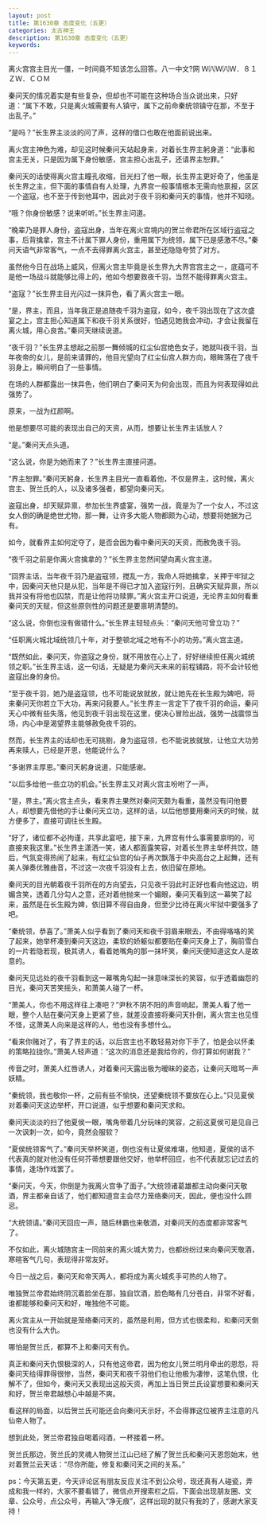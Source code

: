 ```yaml
---
layout: post
title: 第1630章 态度变化（五更）
categories: 太古神王
description: 第1630章 态度变化（五更）
keywords:
---
```


离火宫宫主目光一僵，一时间竟不知该怎么回答。八一中文?网  Ｗ㈧Ｗ㈧Ｗ．８１ＺＷ．ＣＯＭ

秦问天的情况着实是有些复杂，但却也不可能在这种场合当众说出来，只好道：“属下不敢，只是离火城需要有人镇守，属下之前命秦统领镇守在那，不至于出乱子。”

“是吗？”长生界主淡淡的问了声，这样的借口也敢在他面前说出来。

离火宫主神色为难，却见这时候秦问天站起身来，对着长生界主躬身道：“此事和宫主无关，只是因为属下身份敏感，宫主担心出乱子，还请界主恕罪。”

秦问天的话使得离火宫主瞳孔收缩，目光扫了他一眼，长生界主更好奇了，他虽是长生界之主，但下面的事情自有人处理，九界宫一般事情根本无需向他禀报，区区一个盗寇，也不至于传到他耳中，因此对于夜千羽和秦问天的事情，他并不知晓。

“哦？你身份敏感？说来听听。”长生界主问道。

“晚辈乃是罪人身份，盗寇出身，当年在离火宫境内的贺兰帝君所在区域行盗寇之事，后背擒拿，宫主不计属下罪人身份，重用属下为统领，属下已是感激不尽。”秦问天语气非常客气，一点不去得罪离火宫主，甚至还隐隐夸赞了对方。

虽然他今日在战场上威风，但离火宫主毕竟是长生界九大界宫宫主之一，底蕴可不是他一场战斗就能够比得上的，他如今想要救夜千羽，当然不能得罪离火宫主。

“盗寇？”长生界主目光闪过一抹异色，看了离火宫主一眼。

“是，界主，而且，当年我正是追随夜千羽为盗寇，如今，夜千羽出现在了这次盛宴之上，宫主担心知道属下和夜千羽关系很好，怕遇见她我会冲动，才会让我留在离火城，用心良苦。”秦问天继续说道。

“夜千羽？”长生界主想起之前那一舞倾城的红尘仙宫绝色女子，她就叫夜千羽，当年夜帝的女儿，是前来请罪的，他目光望向了红尘仙宫人群方向，眼眸落在了夜千羽身上，瞬间明白了一些事情。

在场的人群都露出一抹异色，他们明白了秦问天为何会出现，而且为何表现得如此强势了。

原来，一战为红颜啊。

他是想要尽可能的表现出自己的天资，从而，想要让长生界主话放人？

“是。”秦问天点头道。

“这么说，你是为她而来了？”长生界主直接问道。

“界主恕罪。”秦问天躬身，长生界主目光一直看着他，不仅是界主，这时候，离火宫主、贺兰氏的人，以及诸多强者，都望向秦问天。

盗寇出身，却天赋异禀，参加长生界盛宴，强势一战，竟是为了一个女人，不过这女人倒的确是绝世尤物，那一舞，让许多大能人物都颇为心动，想要将她据为己有。

如今，就看界主如何定夺了，是否会因为看中秦问天的天资，而赦免夜千羽。

“夜千羽之前是你离火宫擒拿的？”长生界主忽然间望向离火宫主道。

“回界主话，当年夜千羽乃是盗寇领，搅乱一方，我命人将她擒拿，关押于牢狱之中，因秦问天他只是从犯，当年是不得已才加入盗寇行列，且确实天赋异禀，所以我并没有将他也囚禁，而是让他将功赎罪。”离火宫主开口说道，无论界主如何看重秦问天的天赋，但这些原则性的问题还是要禀明清楚的。

“这么说，你倒也没有做错什么。”长生界主轻轻点头：“秦问天他可曾立功？”

“任职离火城北域统领几十年，对于整顿北域之地有不小的功劳。”离火宫主道。

“既然如此，秦问天，你盗寇之身份，就不用放在心上了，好好继续担任离火城统领之职。”长生界主话，这一句话，无疑是为秦问天未来的前程铺路，将不会计较他盗寇出身的身份。

“至于夜千羽，她乃是盗寇领，也不可能说放就放，就让她先在长生殿为婢吧，将来秦问天你若立下大功，再来问我要人。”长生界主一言定下了夜千羽的命运，秦问天心中微有些失落，他见到夜千羽出现在这里，便决心冒险出战，强势一战震惊当场，内心中是渴望界主能够赦免夜千羽的。

然而，长生界主的话却也无可挑剔，身为盗寇领，也不能说放就放，让他立大功劳再来赎人，已经是开恩，他能说什么？

“多谢界主厚恩。”秦问天躬身说道，只能感谢。

“以后多给他一些立功的机会。”长生界主又对离火宫主吩咐了一声。

“是，界主。”离火宫主点头，看来界主果然对秦问天颇为看重，虽然没有问他要人，却想要先借他的手让秦问天立功，这样的话，以后他想要用秦问天的时候，就方便多了，直接可调往长生殿。

“好了，诸位都不必拘谨，共享此宴吧，接下来，九界宫有什么事需要禀明的，可直接来我这里。”长生界主潇洒一笑，诸人都面露笑容，对着长生界主举杯共饮，随后，气氛变得热闹了起来，有红尘仙宫的仙子再次飘落于中央高台之上起舞，还有美人弹奏优雅曲音，不过这一次夜千羽没有上去，依旧留在原地。

秦问天的目光朝着夜千羽所在的方向望去，只见夜千羽此时正好也看向他这边，明媚含笑，透着几分勾人之意，还对着他抛来一个媚眼，秦问天看到这一幕笑了起来，虽然是在长生殿为婢，依旧算不得自由身，但至少比待在离火牢狱中要强多了吧。

“秦统领，恭喜了。”萧美人似乎看到了秦问天和夜千羽眉来眼去，不由得咯咯的笑了起来，她举杯凑到秦问天这边，柔软的娇躯似都要贴在秦问天身上了，胸前雪白的一片若隐若现，极其诱人，看着她嘴角的那一抹坏笑，秦问天便知道这女人是故意的。

秦问天见远处的夜千羽看到这一幕嘴角勾起一抹意味深长的笑容，似乎透着幽怨的目光，秦问天苦笑摇头，和萧美人碰了一杯。

“萧美人，你也不用这样往上凑吧？”尹秋不阴不阳的声音响起，萧美人看了他一眼，整个人贴在秦问天身上更紧了些，就差没直接将秦问天扑倒，离火宫主也见怪不怪，这萧美人向来是这样的人，他也没有多想什么。

“看来你赌对了，有了界主的话，以后宫主也不敢轻易对你下手了，怕是会以怀柔的策略拉拢你。”萧美人轻声道：“这次的消息还是我给你的，你打算如何谢我？”

传音之时，萧美人红唇诱人，对着秦问天露出极为暧昧的姿态，让秦问天暗骂一声妖精。

“秦统领，我也敬你一杯，之前有些不愉快，还望秦统领不要放在心上。”只见夏侯对着秦问天这边举杯，开口说道，似乎想要和秦问天求和。

秦问天淡淡的扫了他夏侯一眼，嘴角带着几分玩味的笑容，之前这夏侯可是见自己一次讽刺一次，如今，竟然会服软？

“夏侯统领客气了。”秦问天举杯笑道，倒也没有让夏侯难堪，他知道，夏侯的话不代表真的就对他没有任何芥蒂想要跟他交好，他举杯回应，也不代表就忘记过去的事情，逢场作戏罢了。

“秦问天，今天，你倒是为我离火宫争了面子。”大统领诸葛雄都主动向秦问天敬酒，界主都亲自话了，他们都知道宫主会尽力笼络秦问天，因此，便也没什么顾忌。

“大统领请。”秦问天回应一声，随后林霸也来敬酒，对秦问天的态度都非常客气了。

不仅如此，离火城随宫主一同前来的离火城大势力，也都纷纷过来向秦问天敬酒，寒暄客气几句，表现得非常友好。

今日一战之后，秦问天和帝天两人，都将成为离火城炙手可热的人物了。

唯独贺兰帝君始终阴沉着脸坐在那，独自饮酒，脸色略有几分苍白，非常不好看，谁都能够和秦问天和好，唯独他不可能。

离火宫主从一开始就是笼络秦问天的，虽然是利用，但方式也很柔和，和秦问天倒也没有什么大仇。

哪怕是贺兰氏，都算不上和秦问天有仇。

真正和秦问天仇恨极深的人，只有他这帝君，因为他女儿贺兰明月牵出的恩怨，将秦问天给得罪得很惨，当然，秦问天和夜千羽他们也让他极为凄惨，这笔仇恨，化解不了，但如今，秦问天又表现出这般天资，再加上当日贺兰氏设宴想要和秦问天和好，贺兰帝君越想心中越是不爽。

看这样的局面，以后贺兰氏可能还会向秦问天示好，不会得罪这位被界主注意的凡仙帝人物了。

想到此处，贺兰帝君独自喝着闷酒，一杯接着一杯。

贺兰氏那边，贺兰氏的灵魂人物贺兰江山已经了解了贺兰氏和秦问天恩怨始末，他对着贺兰云天话：“尽你所能，修复和秦问天之间的关系。”

ps：今天第五更，今天评论区有朋友反应关注不到公众号，现还真有人碰瓷，弄成和我一样的，大家不要看错了，微信点开搜索栏之后，下面会出现朋友圈、文章、公众号，点公众号，再输入“净无痕”，这样出现的就只有我的了，感谢大家支持！
